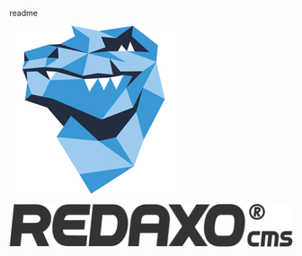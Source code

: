 readme

![demo_addon @FriendsOfREDAXO](assets/for.png)

![demo_addon @FriendsOfREDAXO](assets/logo.svg)
